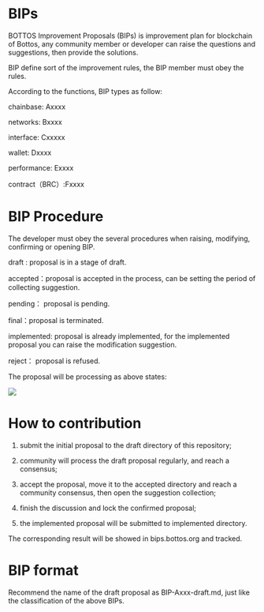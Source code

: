 # BIPs

  BOTTOS Improvement Proposals (BIPs) is improvement plan for blockchain of Bottos, any community member or developer can raise the questions and suggestions, then provide the solutions.
 
  BIP define sort of the improvement rules, the BIP member must obey the rules.

  According to the functions, BIP types as follow:

   chainbase: Axxxx
  
   networks: Bxxxx
  
   interface: Cxxxxx
  
   wallet: Dxxxx
  
   performance: Exxxx
  
   contract（BRC）:Fxxxx  
 
# BIP Procedure
   
  The developer must obey the several procedures when raising, modifying, confirming or opening BIP. 

   draft : proposal is in a stage of draft.
   
   accepted：proposal is accepted in the process, can be setting the period of collecting suggestion.
   
   pending： proposal is pending.
   
   final：proposal is terminated.
   
   implemented: proposal is already implemented, for the implemented proposal you can raise the modification suggestion.
   
   reject： proposal is refused.
   
   The proposal will be processing as above states:
   
![](BIP_.png)



# How to contribution

  1. submit the initial proposal to the draft directory of this repository;
  
  2. community will process the draft proposal regularly, and reach a consensus;
  
  3. accept the proposal, move it to the accepted directory and reach a community consensus, then open the suggestion collection;
  
  4. finish the discussion and lock the confirmed proposal;
  
  5. the implemented proposal will be submitted to implemented directory.
  
  The corresponding result will be showed in bips.bottos.org and tracked.
  
# BIP format

   Recommend the name of the draft proposal as BIP-Axxx-draft.md, just like the classification of the above BIPs.
  

 

